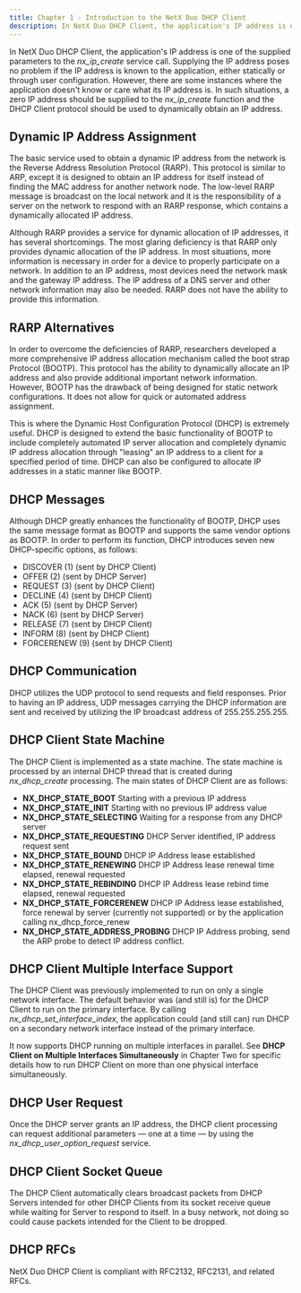 ```yaml
---
title: Chapter 1 - Introduction to the NetX Duo DHCP Client
description: In NetX Duo DHCP Client, the application's IP address is one of the supplied parameters to the *nx_ip_create* service call.
---
```



In NetX Duo DHCP Client, the application's IP address is one of the supplied parameters to the *nx_ip_create* service call. Supplying the IP address poses no problem if the IP address is known to the application, either statically or through user configuration. However, there are some instances where the application doesn't know or care what its IP address is. In such situations, a zero IP address should be supplied to the *nx_ip_create* function and the DHCP Client protocol should be used to dynamically obtain an IP address.

## Dynamic IP Address Assignment

The basic service used to obtain a dynamic IP address from the network is the Reverse Address Resolution Protocol (RARP). This protocol is similar to ARP, except it is designed to obtain an IP address for itself instead of finding the MAC address for another network node. The low-level RARP message is broadcast on the local network and it is the responsibility of a server on the network to respond with an RARP response, which contains a dynamically allocated IP address.

Although RARP provides a service for dynamic allocation of IP addresses, it has several shortcomings. The most glaring deficiency is that RARP only provides dynamic allocation of the IP address. In most situations, more information is necessary in order for a device to properly participate on a network. In addition to an IP address, most devices need the network mask and the gateway IP address. The IP address of a DNS server and other network information may also be needed. RARP does not have the ability to provide this information.

## RARP Alternatives

In order to overcome the deficiencies of RARP, researchers developed a more comprehensive IP address allocation mechanism called the boot strap Protocol (BOOTP). This protocol has the ability to dynamically allocate an IP address and also provide additional important network information. However, BOOTP has the drawback of being designed for static network configurations. It does not allow for quick or automated address assignment.

This is where the Dynamic Host Configuration Protocol (DHCP) is extremely useful. DHCP is designed to extend the basic functionality of BOOTP to include completely automated IP server allocation and completely dynamic IP address allocation through "leasing" an IP address to a client for a specified period of time. DHCP can also be configured to allocate IP addresses in a static manner like BOOTP.

## DHCP Messages

Although DHCP greatly enhances the functionality of BOOTP, DHCP uses the same message format as BOOTP and supports the same vendor options as BOOTP. In order to perform its function, DHCP introduces seven new DHCP-specific options, as follows:

- DISCOVER (1) (sent by DHCP Client)
- OFFER (2) (sent by DHCP Server)
- REQUEST (3) (sent by DHCP Client)
- DECLINE (4) (sent by DHCP Client)
- ACK (5) (sent by DHCP Server)
- NACK (6) (sent by DHCP Server)
- RELEASE (7) (sent by DHCP Client)
- INFORM (8) (sent by DHCP Client)
- FORCERENEW (9) (sent by DHCP Client)

## DHCP Communication

DHCP utilizes the UDP protocol to send requests and field responses. Prior to having an IP address, UDP messages carrying the DHCP information are sent and received by utilizing the IP broadcast address of 255.255.255.255.

## DHCP Client State Machine

The DHCP Client is implemented as a state machine. The state machine is processed by an internal DHCP thread that is created during *nx_dhcp_create* processing. The main states of DHCP Client are as follows:

- **NX_DHCP_STATE_BOOT** Starting with a previous IP address
- **NX_DHCP_STATE_INIT** Starting with no previous IP address value
- **NX_DHCP_STATE_SELECTING** Waiting for a response from any DHCP server
- **NX_DHCP_STATE_REQUESTING** DHCP Server identified, IP address request sent
- **NX_DHCP_STATE_BOUND** DHCP IP Address lease established
- **NX_DHCP_STATE_RENEWING** DHCP IP Address lease renewal time elapsed, renewal requested
- **NX_DHCP_STATE_REBINDING** DHCP IP Address lease rebind time elapsed, renewal requested
- **NX_DHCP_STATE_FORCERENEW** DHCP IP Address lease established, force renewal by server (currently not supported) or by the application calling nx_dhcp_force_renew
- **NX_DHCP_STATE_ADDRESS_PROBING** DHCP IP Address probing, send the ARP probe to detect IP address conflict.

## DHCP Client Multiple Interface Support

The DHCP Client was previously implemented to run on only a single network interface. The default behavior was (and still is) for the DHCP Client to run on the primary interface. By calling *nx_dhcp_set_interface_index*, the application could (and still can) run DHCP on a secondary network interface instead of the primary interface.

It now supports DHCP running on multiple interfaces in parallel. See **DHCP Client on Multiple Interfaces Simultaneously** in Chapter Two for specific details how to run DHCP Client on more than one physical interface simultaneously.

## DHCP User Request

Once the DHCP server grants an IP address, the DHCP client processing can request additional parameters — one at a time — by using the *nx_dhcp_user_option_request* service.

## DHCP Client Socket Queue 

The DHCP Client automatically clears broadcast packets from DHCP Servers intended for other DHCP Clients from its socket receive queue while waiting for Server to respond to itself. In a busy network, not doing so could cause packets intended for the Client to be dropped.

## DHCP RFCs

NetX Duo DHCP Client is compliant with RFC2132, RFC2131, and related RFCs.
